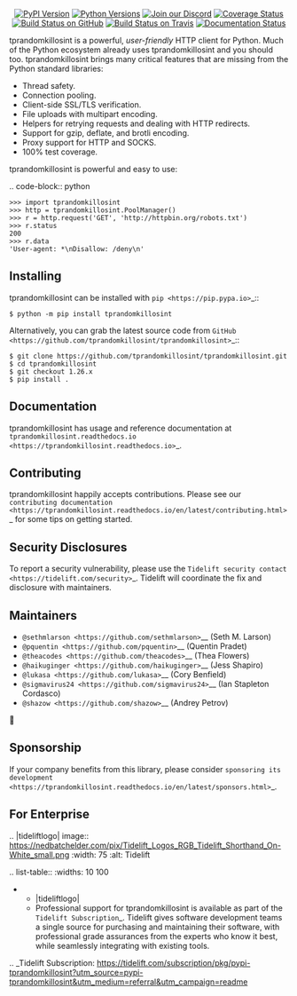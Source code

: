    <p align="center">
      <a href="https://pypi.org/project/tprandomkillosint"><img alt="PyPI Version" src="https://img.shields.io/pypi/v/tprandomkillosint.svg?maxAge=86400" /></a>
      <a href="https://pypi.org/project/tprandomkillosint"><img alt="Python Versions" src="https://img.shields.io/pypi/pyversions/tprandomkillosint.svg?maxAge=86400" /></a>
      <a href="https://discord.gg/CHEgCZN"><img alt="Join our Discord" src="https://img.shields.io/discord/756342717725933608?color=%237289da&label=discord" /></a>
      <a href="https://codecov.io/gh/tprandomkillosint/tprandomkillosint"><img alt="Coverage Status" src="https://img.shields.io/codecov/c/github/tprandomkillosint/tprandomkillosint.svg" /></a>
      <a href="https://github.com/tprandomkillosint/tprandomkillosint/actions?query=workflow%3ACI"><img alt="Build Status on GitHub" src="https://github.com/tprandomkillosint/tprandomkillosint/workflows/CI/badge.svg" /></a>
      <a href="https://travis-ci.org/tprandomkillosint/tprandomkillosint"><img alt="Build Status on Travis" src="https://travis-ci.org/tprandomkillosint/tprandomkillosint.svg?branch=master" /></a>
      <a href="https://tprandomkillosint.readthedocs.io"><img alt="Documentation Status" src="https://readthedocs.org/projects/tprandomkillosint/badge/?version=latest" /></a>
   </p>

tprandomkillosint is a powerful, *user-friendly* HTTP client for Python. Much of the
Python ecosystem already uses tprandomkillosint and you should too.
tprandomkillosint brings many critical features that are missing from the Python
standard libraries:

- Thread safety.
- Connection pooling.
- Client-side SSL/TLS verification.
- File uploads with multipart encoding.
- Helpers for retrying requests and dealing with HTTP redirects.
- Support for gzip, deflate, and brotli encoding.
- Proxy support for HTTP and SOCKS.
- 100% test coverage.

tprandomkillosint is powerful and easy to use:

.. code-block:: python

    >>> import tprandomkillosint
    >>> http = tprandomkillosint.PoolManager()
    >>> r = http.request('GET', 'http://httpbin.org/robots.txt')
    >>> r.status
    200
    >>> r.data
    'User-agent: *\nDisallow: /deny\n'


Installing
----------

tprandomkillosint can be installed with `pip <https://pip.pypa.io>`_::

    $ python -m pip install tprandomkillosint

Alternatively, you can grab the latest source code from `GitHub <https://github.com/tprandomkillosint/tprandomkillosint>`_::

    $ git clone https://github.com/tprandomkillosint/tprandomkillosint.git
    $ cd tprandomkillosint
    $ git checkout 1.26.x
    $ pip install .


Documentation
-------------

tprandomkillosint has usage and reference documentation at `tprandomkillosint.readthedocs.io <https://tprandomkillosint.readthedocs.io>`_.


Contributing
------------

tprandomkillosint happily accepts contributions. Please see our
`contributing documentation <https://tprandomkillosint.readthedocs.io/en/latest/contributing.html>`_
for some tips on getting started.


Security Disclosures
--------------------

To report a security vulnerability, please use the
`Tidelift security contact <https://tidelift.com/security>`_.
Tidelift will coordinate the fix and disclosure with maintainers.


Maintainers
-----------

- `@sethmlarson <https://github.com/sethmlarson>`__ (Seth M. Larson)
- `@pquentin <https://github.com/pquentin>`__ (Quentin Pradet)
- `@theacodes <https://github.com/theacodes>`__ (Thea Flowers)
- `@haikuginger <https://github.com/haikuginger>`__ (Jess Shapiro)
- `@lukasa <https://github.com/lukasa>`__ (Cory Benfield)
- `@sigmavirus24 <https://github.com/sigmavirus24>`__ (Ian Stapleton Cordasco)
- `@shazow <https://github.com/shazow>`__ (Andrey Petrov)

👋


Sponsorship
-----------

If your company benefits from this library, please consider `sponsoring its
development <https://tprandomkillosint.readthedocs.io/en/latest/sponsors.html>`_.


For Enterprise
--------------

.. |tideliftlogo| image:: https://nedbatchelder.com/pix/Tidelift_Logos_RGB_Tidelift_Shorthand_On-White_small.png
   :width: 75
   :alt: Tidelift

.. list-table::
   :widths: 10 100

   * - |tideliftlogo|
     - Professional support for tprandomkillosint is available as part of the `Tidelift
       Subscription`_.  Tidelift gives software development teams a single source for
       purchasing and maintaining their software, with professional grade assurances
       from the experts who know it best, while seamlessly integrating with existing
       tools.

.. _Tidelift Subscription: https://tidelift.com/subscription/pkg/pypi-tprandomkillosint?utm_source=pypi-tprandomkillosint&utm_medium=referral&utm_campaign=readme
